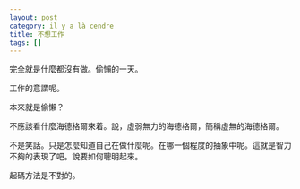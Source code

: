 ```yaml
---
layout: post
category: il y a là cendre
title: 不想工作
tags: []
---
```


完全就是什麼都沒有做。偷懶的一天。

工作的意謂呢。

本來就是偷懶？

不應該看什麼海德格爾來着。說，虛弱無力的海德格爾，簡稱虛無的海德格爾。

不是笑話。只是怎麼知道自己在做什麼呢。在哪一個程度的抽象中呢。這就是智力不夠的表現了吧。說要如何聰明起來。

起碼方法是不對的。

<!-- more -->
